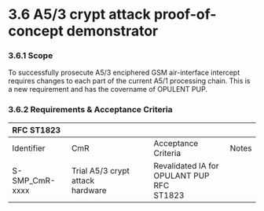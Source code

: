 # 3.6 A5/3 crypt attack proof-of-concept demonstrator 

### 3.6.1 Scope

To successfully prosecute A5/3 enciphered GSM air-interface intercept requires changes to each part of the current A5/1 processing chain. This is a new requirement and has the covername of OPULENT PUP.

### 3.6.2 Requirements \& Acceptance Criteria

| RFC ST1823 |  |  |  |
| :-- | :-- | :-- | :-- |
| Identifier | CmR | Acceptance Criteria | Notes |
| S-SMP_CmR- <br> xxxx | Trial A5/3 crypt attack <br> hardware | Revalidated IA for <br> OPULANT PUP RFC <br> ST1823 |  |

